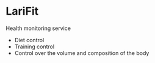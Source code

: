 # LariFit
Health monitoring service
- Diet control
- Training control
- Сontrol over the volume and composition of the body
